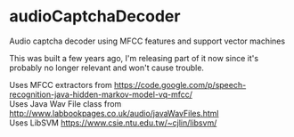 # audioCaptchaDecoder
Audio captcha decoder using MFCC features and support vector machines  
  
This was built a few years ago, I'm releasing part of it now since it's probably no longer relevant and won't cause trouble.
  
Uses MFCC extractors from https://code.google.com/p/speech-recognition-java-hidden-markov-model-vq-mfcc/  
Uses Java Wav File class from http://www.labbookpages.co.uk/audio/javaWavFiles.html  
Uses LibSVM https://www.csie.ntu.edu.tw/~cjlin/libsvm/
